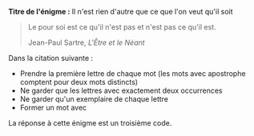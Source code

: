 **Titre de l'énigme :** Il n'est rien d'autre que ce que l'on veut qu'il soit

> Le pour soi est ce qu'il n'est pas et n'est pas ce qu'il est.
> 
> Jean-Paul Sartre, *L'Être et le Néant*

Dans la citation suivante :
* Prendre la première lettre de chaque mot (les mots avec apostrophe comptent pour deux mots distincts)
* Ne garder que les lettres avec exactement deux occurrences
* Ne garder qu'un exemplaire de chaque lettre
* Former un mot avec

La réponse à cette énigme est un troisième code.
